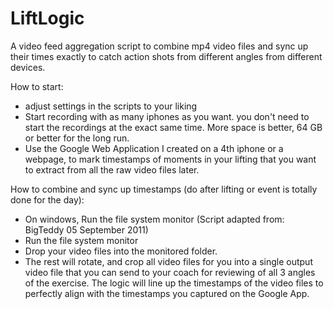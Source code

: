 # LiftLogic
A video feed aggregation script to combine mp4 video files and sync up their times exactly to catch action shots from different angles from different devices.


How to start:
- adjust settings in the scripts to your liking
- Start recording with as many iphones as you want. you don't need to start the recordings at the exact same time. More space is better, 64 GB or better for the long run.
- Use the Google Web Application I created on a 4th iphone or a webpage, to mark timestamps of moments in your lifting that you want to extract from all the raw video files later.

How to combine and sync up timestamps (do after lifting or event is totally done for the day):
- On windows, Run the file system monitor (Script adapted from: BigTeddy 05 September 2011)
- Run the file system monitor
- Drop your video files into the monitored folder. 
- The rest will rotate, and crop all video files for you into a single output video file that you can send to your coach for reviewing of all 3 angles of the exercise. The logic will line up the timestamps of the video files to perfectly align with the timestamps you captured on the Google App.
